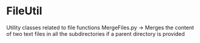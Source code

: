 # FileUtil
Utility classes related to file functions
MergeFiles.py -> Merges the content of two text files in all the subdirectories if a parent directory is provided

